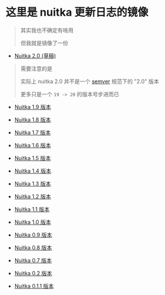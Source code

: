 # 这里是 nuitka 更新日志的镜像

> 其实我也不确定有啥用
>
> 但我就是镜像了一份

- [Nuitka 2.0 (草稿)](main/update-log/2-0.md)

> 需要注意的是
>
> 实际上 nuitka 2.0 并不是一个 [semver](https://semver.org/lang/zh-CN/) 规范下的 "2.0" 版本
>
> 更多只是一个 `19 -> 20` 的版本号步进而已

- [Nuitka 1.9 版本](main/update-log/1-9.md)

- [Nuitka 1.8 版本](main/update-log/1-8.md)

- [Nuitka 1.7 版本](main/update-log/1-7.md)

- [Nuitka 1.6 版本](main/update-log/1-6.md)

- [Nuitka 1.5 版本](main/update-log/1-5.md)

- [Nuitka 1.4 版本](main/update-log/1-4.md)

- [Nuitka 1.3 版本](main/update-log/1-3.md)

- [Nuitka 1.2 版本](main/update-log/1-2.md)

- [Nuitka 1.1 版本](main/update-log/1-1.md)

- [Nuitka 1.0 版本](main/update-log/1-0.md)

- [Nuitka 0.9 版本](main/update-log/0-9.md)

- [Nuitka 0.8 版本](main/update-log/0-8.md)

- [Nuitka 0.7 版本](main/update-log/0-7.md)

- [Nuitka 0.2 版本](main/update-log/0-2.md)

- [Nuitka 0.1.1 版本](main/update-log/0-1-1.md)
